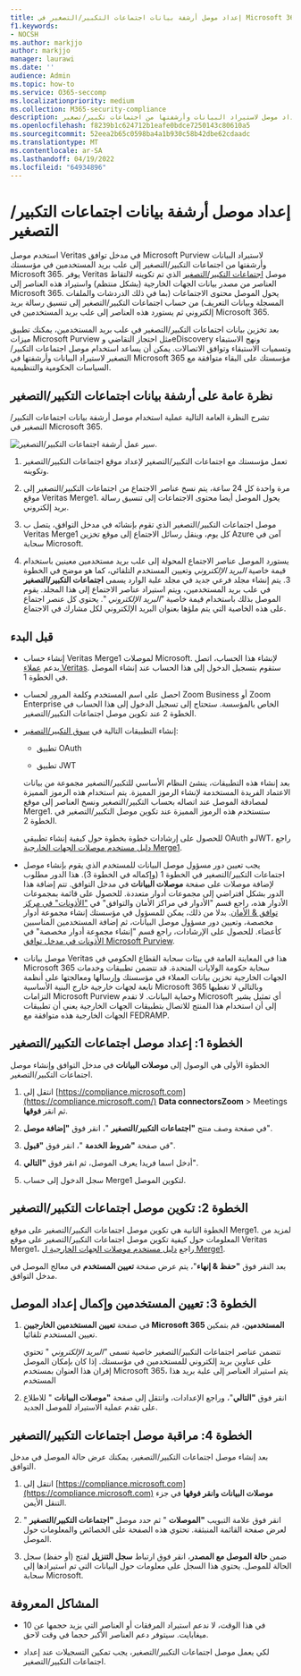 ```yaml
---
title: إعداد موصل أرشفة بيانات اجتماعات التكبير/التصغير في Microsoft 365
f1.keywords:
- NOCSH
ms.author: markjjo
author: markjjo
manager: laurawi
ms.date: ''
audience: Admin
ms.topic: how-to
ms.service: O365-seccomp
ms.localizationpriority: medium
ms.collection: M365-security-compliance
description: يمكن للمسؤولين إعداد موصل لاستيراد البيانات وأرشفتها من اجتماعات تكبير/تصغير Veritas إلى Microsoft 365. يتيح لك ذلك أرشفة البيانات من مصادر بيانات الجهات الخارجية في Microsoft 365 حتى تتمكن من استخدام ميزات التوافق مثل الاحتجاز القانوني والبحث في المحتوى ونهج الاستبقاء لإدارة بيانات الجهات الخارجية لمؤسستك.
ms.openlocfilehash: f8239b1c624712b1eafe0bdce7250143c80610a5
ms.sourcegitcommit: 52eea2b65c0598ba4a1b930c58b42dbe62cdaadc
ms.translationtype: MT
ms.contentlocale: ar-SA
ms.lasthandoff: 04/19/2022
ms.locfileid: "64934896"
---
```

# <a name="set-up-a-connector-to-archive-zoom-meetings-data"></a>إعداد موصل أرشفة بيانات اجتماعات التكبير/التصغير

استخدم موصل Veritas في مدخل توافق Microsoft Purview لاستيراد البيانات وأرشفتها من اجتماعات التكبير/التصغير إلى علب بريد المستخدمين في مؤسستك Microsoft 365. يوفر Veritas موصل [اجتماعات التكبير/التصغير](https://globanet.com/zoom/) الذي تم تكوينه لالتقاط العناصر من مصدر بيانات الجهات الخارجية (بشكل منتظم) واستيراد هذه العناصر إلى Microsoft 365. يحول الموصل محتوى الاجتماعات (بما في ذلك الدردشات والملفات المسجلة وبيانات التعريف) من حساب اجتماعات التكبير/التصغير إلى تنسيق رسالة بريد إلكتروني ثم يستورد هذه العناصر إلى علب بريد المستخدمين في Microsoft 365.

بعد تخزين بيانات اجتماعات التكبير/التصغير في علب بريد المستخدمين، يمكنك تطبيق ميزات Microsoft Purview مثل احتجاز التقاضي وeDiscovery ونهج الاستبقاء وتسميات الاستبقاء وتوافق الاتصالات. يمكن أن يساعد استخدام موصل اجتماعات التكبير/التصغير لاستيراد البيانات وأرشفتها في Microsoft 365 مؤسستك على البقاء متوافقة مع السياسات الحكومية والتنظيمية.

## <a name="overview-of-archiving-zoom-meetings-data"></a>نظرة عامة على أرشفة بيانات اجتماعات التكبير/التصغير

تشرح النظرة العامة التالية عملية استخدام موصل أرشفة بيانات اجتماعات التكبير/التصغير في Microsoft 365.

![سير عمل أرشفة اجتماعات التكبير/التصغير.](../media/ZoomMeetingsConnectorWorkflow.png)

1. تعمل مؤسستك مع اجتماعات التكبير/التصغير لإعداد موقع اجتماعات التكبير/التصغير وتكوينه.

2. مرة واحدة كل 24 ساعة، يتم نسخ عناصر الاجتماع من اجتماعات التكبير/التصغير إلى موقع Veritas Merge1. يحول الموصل أيضا محتوى الاجتماعات إلى تنسيق رسالة بريد إلكتروني.

3. موصل اجتماعات التكبير/التصغير الذي تقوم بإنشائه في مدخل التوافق، يتصل ب Veritas Merge1 كل يوم، وينقل رسائل الاجتماع إلى موقع تخزين Azure آمن في سحابة Microsoft.

4. يستورد الموصل عناصر الاجتماع المحولة إلى علب بريد مستخدمين معينين باستخدام قيمة خاصية *البريد الإلكتروني* وتعيين المستخدم التلقائي، كما هو موضح في الخطوة 3. يتم إنشاء مجلد فرعي جديد في مجلد علبة الوارد يسمى **اجتماعات التكبير/التصغير** في علب بريد المستخدمين، ويتم استيراد عناصر الاجتماع إلى هذا المجلد. يقوم الموصل بذلك باستخدام قيمة خاصية *"البريد الإلكتروني* ". يحتوي كل عنصر اجتماع على هذه الخاصية التي يتم ملؤها بعنوان البريد الإلكتروني لكل مشارك في الاجتماع.

## <a name="before-you-begin"></a>قبل البدء

- إنشاء حساب Veritas Merge1 لموصلات Microsoft. لإنشاء هذا الحساب، اتصل بدعم [عملاء Veritas](https://globanet.com/ms-connectors-contact). ستقوم بتسجيل الدخول إلى هذا الحساب عند إنشاء الموصل في الخطوة 1.

- احصل على اسم المستخدم وكلمة المرور لحساب Zoom Business أو Zoom Enterprise الخاص بالمؤسسة. ستحتاج إلى تسجيل الدخول إلى هذا الحساب في الخطوة 2 عند تكوين موصل اجتماعات التكبير/التصغير.

- إنشاء التطبيقات التالية في [سوق التكبير/التصغير](https://marketplace.zoom.us):

  - تطبيق OAuth

  - تطبيق JWT

  بعد إنشاء هذه التطبيقات، ينشئ النظام الأساسي للتكبير/التصغير مجموعة من بيانات الاعتماد الفريدة المستخدمة لإنشاء الرموز المميزة. يتم استخدام هذه الرموز المميزة لمصادقة الموصل عند اتصاله بحساب التكبير/التصغير ونسخ العناصر إلى موقع Merge1. ستستخدم هذه الرموز المميزة عند تكوين موصل التكبير/التصغير في الخطوة 2.

  للحصول على إرشادات خطوة بخطوة حول كيفية إنشاء تطبيقي OAuth وJWT، راجع [دليل مستخدم موصلات الجهات الخارجية Merge1](https://docs.ms.merge1.globanetportal.com/Merge1%20Third-Party%20Connectors%20Zoom%20Meetings%20User%20Guide%20.pdf).

- يجب تعيين دور مسؤول موصل البيانات للمستخدم الذي يقوم بإنشاء موصل اجتماعات التكبير/التصغير في الخطوة 1 (وإكماله في الخطوة 3). هذا الدور مطلوب لإضافة موصلات على صفحة **موصلات البيانات** في مدخل التوافق. تتم إضافة هذا الدور بشكل افتراضي إلى مجموعات أدوار متعددة. للحصول على قائمة بمجموعات الأدوار هذه، راجع قسم "الأدوار في مراكز الأمان والتوافق" في ["الأذونات" في مركز توافق & الأمان](../security/office-365-security/permissions-in-the-security-and-compliance-center.md#roles-in-the-security--compliance-center). بدلا من ذلك، يمكن للمسؤول في مؤسستك إنشاء مجموعة أدوار مخصصة، وتعيين دور مسؤول موصل البيانات، ثم إضافة المستخدمين المناسبين كأعضاء. للحصول على الإرشادات، راجع قسم "إنشاء مجموعة أدوار مخصصة" في [الأذونات في مدخل توافق Microsoft Purview](microsoft-365-compliance-center-permissions.md#create-a-custom-role-group).

- موصل بيانات Veritas هذا في المعاينة العامة في بيئات سحابة القطاع الحكومي في Microsoft 365 سحابة حكومة الولايات المتحدة. قد تتضمن تطبيقات وخدمات الجهات الخارجية تخزين بيانات العملاء في مؤسستك وإرسالها ومعالجتها على أنظمة تابعة لجهات خارجية خارج البنية الأساسية Microsoft 365 وبالتالي لا تغطيها التزامات Microsoft Purview وحماية البيانات. لا تقدم Microsoft أي تمثيل يشير إلى أن استخدام هذا المنتج للاتصال بتطبيقات الجهات الخارجية يعني أن تطبيقات الجهات الخارجية هذه متوافقة مع FEDRAMP.

## <a name="step-1-set-up-the-zoom-meetings-connector"></a>الخطوة 1: إعداد موصل اجتماعات التكبير/التصغير

الخطوة الأولى هي الوصول إلى **موصلات البيانات** في مدخل التوافق وإنشاء موصل اجتماعات التكبير/التصغير.

1. انتقل إلى [https://compliance.microsoft.com](https://compliance.microsoft.com/) **Data connectorsZoom** >  Meetings ثم انقر **فوقها**.

2. في صفحة وصف منتج **"اجتماعات التكبير/التصغير** "، انقر فوق **"إضافة موصل**".

3. في صفحة **"شروط الخدمة** "، انقر فوق **"قبول**".

4. أدخل اسما فريدا يعرف الموصل، ثم انقر فوق **"التالي**".

5. سجل الدخول إلى حساب Merge1 لتكوين الموصل.

## <a name="step-2-configure-the-zoom-meetings-connector"></a>الخطوة 2: تكوين موصل اجتماعات التكبير/التصغير

الخطوة الثانية هي تكوين موصل اجتماعات التكبير/التصغير على موقع Merge1. لمزيد من المعلومات حول كيفية تكوين موصل اجتماعات التكبير/التصغير على موقع Veritas Merge1، راجع [دليل مستخدم موصلات الجهات الخارجية ل Merge1](https://docs.ms.merge1.globanetportal.com/Merge1%20Third-Party%20Connectors%20Zoom%20Meetings%20User%20Guide%20.pdf).

بعد النقر فوق **"حفظ & إنهاء**"، يتم عرض صفحة **تعيين المستخدم** في معالج الموصل في مدخل التوافق.

## <a name="step-3-map-users-and-complete-the-connector-setup"></a>الخطوة 3: تعيين المستخدمين وإكمال إعداد الموصل

1. في صفحة **تعيين المستخدمين الخارجيين Microsoft 365 المستخدمين**، قم بتمكين تعيين المستخدم تلقائيا.

   تتضمن عناصر اجتماعات التكبير/التصغير خاصية تسمى *"البريد الإلكتروني* " تحتوي على عناوين بريد إلكتروني للمستخدمين في مؤسستك. إذا كان بإمكان الموصل إقران هذا العنوان بمستخدم Microsoft 365، يتم استيراد العناصر إلى علبة بريد هذا المستخدم

2. انقر فوق **"التالي**"، وراجع الإعدادات، وانتقل إلى صفحة **"موصلات البيانات** " للاطلاع على تقدم عملية الاستيراد للموصل الجديد.

## <a name="step-4-monitor-the-zoom-meetings-connector"></a>الخطوة 4: مراقبة موصل اجتماعات التكبير/التصغير

بعد إنشاء موصل اجتماعات التكبير/التصغير، يمكنك عرض حالة الموصل في مدخل التوافق.

1. انتقل إلى [https://compliance.microsoft.com](https://compliance.microsoft.com) **موصلات البيانات وانقر فوقها** في جزء التنقل الأيمن.

2. انقر فوق علامة التبويب **"الموصلات** " ثم حدد موصل **"اجتماعات التكبير/التصغير** " لعرض صفحة القائمة المنبثقة. تحتوي هذه الصفحة على الخصائص والمعلومات حول الموصل.

3. ضمن **حالة الموصل مع المصدر**، انقر فوق ارتباط **سجل التنزيل** لفتح (أو حفظ) سجل الحالة للموصل. يحتوي هذا السجل على معلومات حول البيانات التي تم استيرادها إلى سحابة Microsoft.

## <a name="known-issues"></a>المشاكل المعروفة

- في هذا الوقت، لا ندعم استيراد المرفقات أو العناصر التي يزيد حجمها عن 10 ميغابايت. سيتوفر دعم العناصر الأكبر حجما في وقت لاحق.

- لكي يعمل موصل اجتماعات التكبير/التصغير، يجب تمكين التسجيلات عند إعداد اجتماعات التكبير/التصغير.